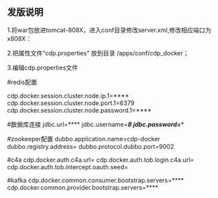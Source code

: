 ## 发版说明
1.将war包放进tomcat-808X，进入conf目录修改server.xml,修改相应端口为x808X：

2.把属性文件“cdp.properties” 放到目录 /apps/conf/cdp_docker；

3.编辑cdp.properties文件

#redis配置

cdp.docker.session.cluster.node.ip.1=****
cdp.docker.session.cluster.node.port.1=6379
cdp.docker.session.cluster.node.password.1=****




#数据库连接
jdbc.url=****
jdbc.username=***8
jdbc.password=****


#zookeeper配置
dubbo.application.name=cdp-docker
dubbo.registry.address=
dubbo.protocol.dubbo.port=9002

#c4a
cdp.docker.auth.c4a.url=
cdp.docker.auth.tob.login.c4a.url=
cdp.docker.auth.tob.intercept.oauth.seed=

#kafka
cdp.docker.common.consumer.bootstrap.servers=****
cdp.docker.common.provider.bootstrap.servers=****


